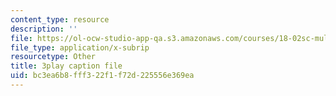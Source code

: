 ```yaml
---
content_type: resource
description: ''
file: https://ol-ocw-studio-app-qa.s3.amazonaws.com/courses/18-02sc-multivariable-calculus-fall-2010/bc3ea6b8fff322f1f72d225556e369ea_idNIKTaBEaI.srt
file_type: application/x-subrip
resourcetype: Other
title: 3play caption file
uid: bc3ea6b8-fff3-22f1-f72d-225556e369ea
---
```


